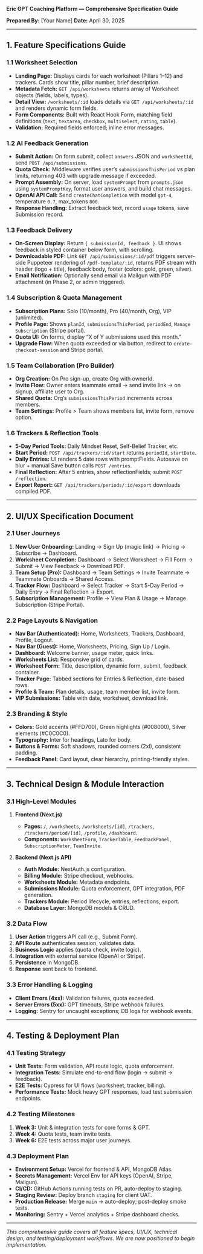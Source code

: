 **Eric GPT Coaching Platform — Comprehensive Specification Guide**

**Prepared By:** \[Your Name]
**Date:** April 30, 2025

---

## 1. Feature Specifications Guide

### 1.1 Worksheet Selection

* **Landing Page:** Displays cards for each worksheet (Pillars 1–12) and trackers. Cards show title, pillar number, brief description.
* **Metadata Fetch:** `GET /api/worksheets` returns array of Worksheet objects (fields, labels, types).
* **Detail View:** `/worksheets/:id` loads details via `GET /api/worksheets/:id` and renders dynamic form fields.
* **Form Components:** Built with React Hook Form, matching field definitions (`text`, `textarea`, `checkbox`, `multiselect`, `rating`, `table`).
* **Validation:** Required fields enforced; inline error messages.

### 1.2 AI Feedback Generation

* **Submit Action:** On form submit, collect `answers` JSON and `worksheetId`, send `POST /api/submissions`.
* **Quota Check:** Middleware verifies user’s `submissionsThisPeriod` vs plan limits, returning 403 with upgrade message if exceeded.
* **Prompt Assembly:** On server, load `systemPrompt` from `prompts.json` using `systemPromptKey`, format user answers, and build chat messages.
* **OpenAI API Call:** Send `createChatCompletion` with model `gpt-4`, temperature `0.7`, max\_tokens `800`.
* **Response Handling:** Extract feedback text, record `usage` tokens, save Submission record.

### 1.3 Feedback Delivery

* **On-Screen Display:** Return `{ submissionId, feedback }`. UI shows feedback in styled container below form, with scrolling.
* **Downloadable PDF:** Link `GET /api/submissions/:id/pdf` triggers server-side Puppeteer rendering of `/pdf-template/:id`, returns PDF stream with header (logo + title), feedback body, footer (colors: gold, green, silver).
* **Email Notification:** Optionally send email via Mailgun with PDF attachment (in Phase 2, or admin triggered).

### 1.4 Subscription & Quota Management

* **Subscription Plans:** Solo (10/month), Pro (40/month, Org), VIP (unlimited).
* **Profile Page:** Shows `planId`, `submissionsThisPeriod`, `periodEnd`, `Manage Subscription` (Stripe portal).
* **Quota UI:** On forms, display “X of Y submissions used this month.”
* **Upgrade Flow:** When quota exceeded or via button, redirect to `create-checkout-session` and Stripe portal.

### 1.5 Team Collaboration (Pro Builder)

* **Org Creation:** On Pro sign-up, create Org with ownerId.
* **Invite Flow:** Owner enters teammate email → send invite link → on signup, affiliate user to Org.
* **Shared Quota:** Org’s `submissionsThisPeriod` increments across members.
* **Team Settings:** Profile > Team shows members list, invite form, remove option.

### 1.6 Trackers & Reflection Tools

* **5-Day Period Tools:** Daily Mindset Reset, Self-Belief Tracker, etc.
* **Start Period:** `POST /api/trackers/:id/start` returns `periodId`, `startDate`.
* **Daily Entries:** UI renders 5 date rows with promptFields. Autosave on blur + manual Save button calls `POST /entries`.
* **Final Reflection:** After 5 entries, show reflectionFields; submit `POST /reflection`.
* **Export Report:** `GET /api/trackers/periods/:id/export` downloads compiled PDF.

---

## 2. UI/UX Specification Document

### 2.1 User Journeys

1. **New User Onboarding:** Landing → Sign Up (magic link) → Pricing → Subscribe → Dashboard.
2. **Worksheet Completion:** Dashboard → Select Worksheet → Fill Form → Submit → View Feedback → Download PDF.
3. **Team Setup (Pro):** Dashboard → Team Settings → Invite Teammate → Teammate Onboards → Shared Access.
4. **Tracker Flow:** Dashboard → Select Tracker → Start 5-Day Period → Daily Entry → Final Reflection → Export.
5. **Subscription Management:** Profile → View Plan & Usage → Manage Subscription (Stripe Portal).

### 2.2 Page Layouts & Navigation

* **Nav Bar (Authenticated):** Home, Worksheets, Trackers, Dashboard, Profile, Logout.
* **Nav Bar (Guest):** Home, Worksheets, Pricing, Sign Up / Login.
* **Dashboard:** Welcome banner, usage meter, quick links.
* **Worksheets List:** Responsive grid of cards.
* **Worksheet Form:** Title, description, dynamic form, submit, feedback container.
* **Tracker Page:** Tabbed sections for Entries & Reflection, date-based rows.
* **Profile & Team:** Plan details, usage, team member list, invite form.
* **VIP Submissions:** Table with date, worksheet, download link.

### 2.3 Branding & Style

* **Colors:** Gold accents (#FFD700), Green highlights (#008000), Silver elements (#C0C0C0).
* **Typography:** Inter for headings, Lato for body.
* **Buttons & Forms:** Soft shadows, rounded corners (2xl), consistent padding.
* **Feedback Panel:** Card layout, clear hierarchy, printing-friendly styles.

---

## 3. Technical Design & Module Interaction

### 3.1 High-Level Modules

1. **Frontend (Next.js)**

   * **Pages:** `/`, `/worksheets`, `/worksheets/[id]`, `/trackers`, `/trackers/period/[id]`, `/profile`, `/dashboard`.
   * **Components:** `WorksheetForm`, `TrackerTable`, `FeedbackPanel`, `SubscriptionMeter`, `TeamInvite`.
2. **Backend (Next.js API)**

   * **Auth Module:** NextAuth.js configuration.
   * **Billing Module:** Stripe checkout, webhooks.
   * **Worksheets Module:** Metadata endpoints.
   * **Submissions Module:** Quota enforcement, GPT integration, PDF generation.
   * **Trackers Module:** Period lifecycle, entries, reflections, export.
   * **Database Layer:** MongoDB models & CRUD.

### 3.2 Data Flow

1. **User Action** triggers API call (e.g., Submit Form).
2. **API Route** authenticates session, validates data.
3. **Business Logic** applies (quota check, invite logic).
4. **Integration** with external service (OpenAI or Stripe).
5. **Persistence** in MongoDB.
6. **Response** sent back to frontend.

### 3.3 Error Handling & Logging

* **Client Errors (4xx):** Validation failures, quota exceeded.
* **Server Errors (5xx):** GPT timeouts, Stripe webhook failures.
* **Logging:** Sentry for uncaught exceptions; DB logs for webhook events.

---

## 4. Testing & Deployment Plan

### 4.1 Testing Strategy

* **Unit Tests:** Form validation, API route logic, quota enforcement.
* **Integration Tests:** Simulate end-to-end flow (login → submit → feedback).
* **E2E Tests:** Cypress for UI flows (worksheet, tracker, billing).
* **Performance Tests:** Mock heavy GPT responses, load test submission endpoints.

### 4.2 Testing Milestones

1. **Week 3:** Unit & integration tests for core forms & GPT.
2. **Week 4:** Quota tests, team invite tests.
3. **Week 6:** E2E tests across major user journeys.

### 4.3 Deployment Plan

* **Environment Setup:** Vercel for frontend & API, MongoDB Atlas.
* **Secrets Management:** Vercel Env for API keys (OpenAI, Stripe, Mailgun).
* **CI/CD:** GitHub Actions running tests on PR, auto-deploy to staging.
* **Staging Review:** Deploy branch `staging` for client UAT.
* **Production Release:** Merge `main` → auto-deploy; post-deploy smoke tests.
* **Monitoring:** Sentry + Vercel analytics + Stripe dashboard checks.

---

*This comprehensive guide covers all feature specs, UI/UX, technical design, and testing/deployment workflows. We are now positioned to begin implementation.*